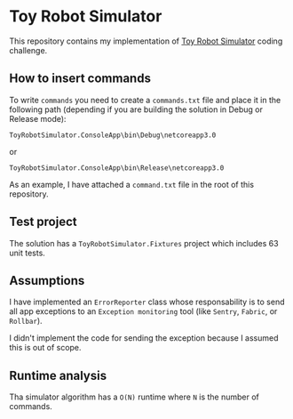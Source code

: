 # Toy Robot Simulator

This repository contains my implementation of [Toy Robot Simulator](https://github.com/nandowalter-lm/toy_robot#toy-robot-simulator) coding challenge.

## How to insert commands

To write `commands` you need to create a `commands.txt` file and place it in the following path (depending if you are building the solution in Debug or Release mode):

```
ToyRobotSimulator.ConsoleApp\bin\Debug\netcoreapp3.0
```

or

```
ToyRobotSimulator.ConsoleApp\bin\Release\netcoreapp3.0
```
As an example, I have attached a `command.txt` file in the root of this repository.

## Test project

The solution has a `ToyRobotSimulator.Fixtures` project which includes 63 unit tests.

## Assumptions

I have implemented an `ErrorReporter` class whose responsability is to send all app exceptions to an `Exception monitoring` tool (like `Sentry`, `Fabric`, or `Rollbar`).

I didn't implement the code for sending the exception because I assumed this is out of scope.

## Runtime analysis

Tha simulator algorithm has a `O(N)` runtime where `N` is the number of commands.
